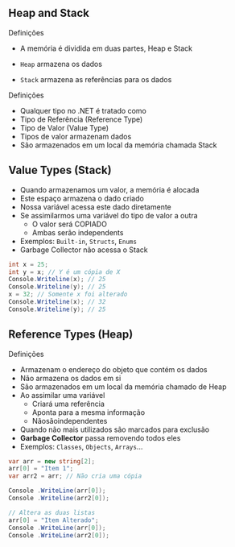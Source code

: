 
## Heap and Stack
Definições

- A memória é dividida em duas partes, Heap e Stack 

- `Heap` armazena os dados

- `Stack` armazena as referências para os dados

Definições
- Qualquer tipo no .NET é tratado como
- Tipo de Referência (Reference Type)
- Tipo de Valor (Value Type)
- Tipos de valor armazenam dados
- São armazenados em um local da memória chamada Stack

## Value Types (Stack)

- Quando armazenamos um valor, a memória é alocada
- Este espaço armazena o dado criado
- Nossa variável acessa este dado diretamente
- Se assimilarmos uma variável do tipo de valor a outra
  - O valor será COPIADO
  - Ambas serão independents
- Exemplos: `Built-in`, `Structs`, `Enums`
- Garbage Collector não acessa o Stack

```csharp
int x = 25;
int y = x; // Y é um cópia de X
Console.Writeline(x); // 25
Console.Writeline(y); // 25
x = 32; // Somente x foi alterado
Console.Writeline(x); // 32
Console.Writeline(y); // 25
```
## Reference Types (Heap)
Definições 
- Armazenam o endereço do objeto que contém os dados
- Não armazena os dados em si
- São armazenados em um local da memória chamado de Heap
- Ao assimilar uma variável
  - Criará uma referência
  - Aponta para a mesma informação
  - Nãosãoindependentes
- Quando não mais utilizados são marcados para exclusão
- **Garbage Collector** passa removendo todos eles
- Exemplos: `Classes`, `Objects`, `Arrays`...

```csharp
var arr = new string[2]; 
arr[0] = "Item 1"; 
var arr2 = arr; // Não cria uma cópia

Console .WriteLine(arr[0]); 
Console .Writeline(arr2[0]);

// Altera as duas listas
arr[0] = "Item Alterado"; 
Console .WriteLine(arr[0]); 
Console .WriteLine(arr2[0]);
```